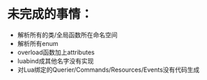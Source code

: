 # 未完成的事情：

* 解析所有的类/全局函数所在命名空间
* 解析所有enum
* overload函数加上attributes
* luabind成其他名字没有实现
* 对Lua绑定的Querier/Commands/Resources/Events没有代码生成